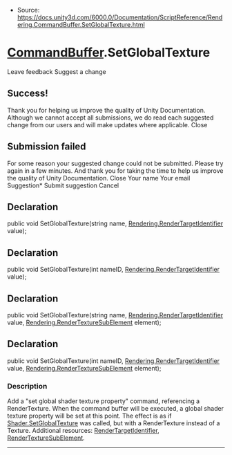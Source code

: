 * Source: https://docs.unity3d.com/6000.0/Documentation/ScriptReference/Rendering.CommandBuffer.SetGlobalTexture.html

#  [CommandBuffer](https://docs.unity3d.com/6000.0/Documentation/ScriptReference/Rendering.CommandBuffer.html).SetGlobalTexture
Leave feedback
Suggest a change
## Success!
Thank you for helping us improve the quality of Unity Documentation. Although we cannot accept all submissions, we do read each suggested change from our users and will make updates where applicable.
Close
## Submission failed
For some reason your suggested change could not be submitted. Please <a>try again</a> in a few minutes. And thank you for taking the time to help us improve the quality of Unity Documentation.
Close
Your name Your email Suggestion* Submit suggestion
Cancel
## Declaration
public void SetGlobalTexture(string name, [Rendering.RenderTargetIdentifier](https://docs.unity3d.com/6000.0/Documentation/ScriptReference/Rendering.RenderTargetIdentifier.html) value); 
## Declaration
public void SetGlobalTexture(int nameID, [Rendering.RenderTargetIdentifier](https://docs.unity3d.com/6000.0/Documentation/ScriptReference/Rendering.RenderTargetIdentifier.html) value); 
## Declaration
public void SetGlobalTexture(string name, [Rendering.RenderTargetIdentifier](https://docs.unity3d.com/6000.0/Documentation/ScriptReference/Rendering.RenderTargetIdentifier.html) value, [Rendering.RenderTextureSubElement](https://docs.unity3d.com/6000.0/Documentation/ScriptReference/Rendering.RenderTextureSubElement.html) element); 
## Declaration
public void SetGlobalTexture(int nameID, [Rendering.RenderTargetIdentifier](https://docs.unity3d.com/6000.0/Documentation/ScriptReference/Rendering.RenderTargetIdentifier.html) value, [Rendering.RenderTextureSubElement](https://docs.unity3d.com/6000.0/Documentation/ScriptReference/Rendering.RenderTextureSubElement.html) element); 
### Description
Add a "set global shader texture property" command, referencing a RenderTexture.
When the command buffer will be executed, a global shader texture property will be set at this point. The effect is as if [Shader.SetGlobalTexture](https://docs.unity3d.com/6000.0/Documentation/ScriptReference/Shader.SetGlobalTexture.html) was called, but with a RenderTexture instead of a Texture. Additional resources: [RenderTargetIdentifier](https://docs.unity3d.com/6000.0/Documentation/ScriptReference/Rendering.RenderTargetIdentifier.html), [RenderTextureSubElement](https://docs.unity3d.com/6000.0/Documentation/ScriptReference/Rendering.RenderTextureSubElement.html).
* * *
